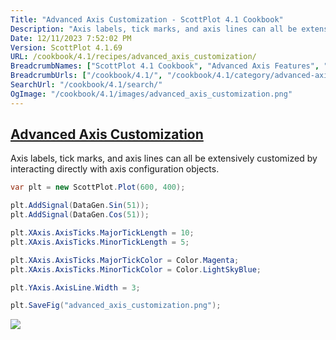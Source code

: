 ```yaml
---
Title: "Advanced Axis Customization - ScottPlot 4.1 Cookbook"
Description: "Axis labels, tick marks, and axis lines can all be extensively customized by interacting directly with axis configuration objects."
Date: 12/11/2023 7:52:02 PM
Version: ScottPlot 4.1.69
URL: /cookbook/4.1/recipes/advanced_axis_customization/
BreadcrumbNames: ["ScottPlot 4.1 Cookbook", "Advanced Axis Features", "Advanced Axis Customization"]
BreadcrumbUrls: ["/cookbook/4.1/", "/cookbook/4.1/category/advanced-axis-features", "/cookbook/4.1/recipes/advanced_axis_customization/"]
SearchUrl: "/cookbook/4.1/search/"
OgImage: "/cookbook/4.1/images/advanced_axis_customization.png"
---
```


<h2><a href='/cookbook/4.1/recipes/advanced_axis_customization/'>Advanced Axis Customization</a></h2>

Axis labels, tick marks, and axis lines can all be extensively customized by interacting directly with axis configuration objects.

```cs
var plt = new ScottPlot.Plot(600, 400);

plt.AddSignal(DataGen.Sin(51));
plt.AddSignal(DataGen.Cos(51));

plt.XAxis.AxisTicks.MajorTickLength = 10;
plt.XAxis.AxisTicks.MinorTickLength = 5;

plt.XAxis.AxisTicks.MajorTickColor = Color.Magenta;
plt.XAxis.AxisTicks.MinorTickColor = Color.LightSkyBlue;

plt.YAxis.AxisLine.Width = 3;

plt.SaveFig("advanced_axis_customization.png");
```

<img src='../../images/advanced_axis_customization.png' class='d-block mx-auto my-5' />


